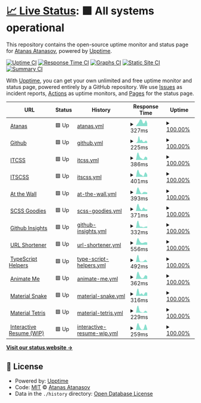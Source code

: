 # [📈 Live Status](https://scriptex.github.io/uptime): <!--live status--> **🟩 All systems operational**

This repository contains the open-source uptime monitor and status page for [Atanas Atanasov](https://atanas.info), powered by [Upptime](https://github.com/upptime/upptime).

[![Uptime CI](https://github.com/scriptex/uptime/workflows/Uptime%20CI/badge.svg)](https://github.com/scriptex/uptime/actions?query=workflow%3A%22Uptime+CI%22)
[![Response Time CI](https://github.com/scriptex/uptime/workflows/Response%20Time%20CI/badge.svg)](https://github.com/scriptex/uptime/actions?query=workflow%3A%22Response+Time+CI%22)
[![Graphs CI](https://github.com/scriptex/uptime/workflows/Graphs%20CI/badge.svg)](https://github.com/scriptex/uptime/actions?query=workflow%3A%22Graphs+CI%22)
[![Static Site CI](https://github.com/scriptex/uptime/workflows/Static%20Site%20CI/badge.svg)](https://github.com/scriptex/uptime/actions?query=workflow%3A%22Static+Site+CI%22)
[![Summary CI](https://github.com/scriptex/uptime/workflows/Summary%20CI/badge.svg)](https://github.com/scriptex/uptime/actions?query=workflow%3A%22Summary+CI%22)

With [Upptime](https://upptime.js.org), you can get your own unlimited and free uptime monitor and status page, powered entirely by a GitHub repository. We use [Issues](https://github.com/scriptex/uptime/issues) as incident reports, [Actions](https://github.com/scriptex/uptime/actions) as uptime monitors, and [Pages](https://scriptex.github.io/uptime) for the status page.

<!--start: status pages-->
<!-- This summary is generated by Upptime (https://github.com/upptime/upptime) -->
<!-- Do not edit this manually, your changes will be overwritten -->
<!-- prettier-ignore -->
| URL | Status | History | Response Time | Uptime |
| --- | ------ | ------- | ------------- | ------ |
| <img alt="" src="https://favicons.githubusercontent.com/atanas.info" height="13"> [Atanas](https://atanas.info) | 🟩 Up | [atanas.yml](https://github.com/scriptex/uptime/commits/master/history/atanas.yml) | <details><summary><img alt="Response time graph" src="./graphs/atanas/response-time-week.png" height="20"> 327ms</summary><br><a href="https://scriptex.github.io/uptime/history/atanas"><img alt="Response time 317" src="https://img.shields.io/endpoint?url=https%3A%2F%2Fraw.githubusercontent.com%2Fscriptex%2Fuptime%2Fmaster%2Fapi%2Fatanas%2Fresponse-time.json"></a><br><a href="https://scriptex.github.io/uptime/history/atanas"><img alt="24-hour response time 214" src="https://img.shields.io/endpoint?url=https%3A%2F%2Fraw.githubusercontent.com%2Fscriptex%2Fuptime%2Fmaster%2Fapi%2Fatanas%2Fresponse-time-day.json"></a><br><a href="https://scriptex.github.io/uptime/history/atanas"><img alt="7-day response time 327" src="https://img.shields.io/endpoint?url=https%3A%2F%2Fraw.githubusercontent.com%2Fscriptex%2Fuptime%2Fmaster%2Fapi%2Fatanas%2Fresponse-time-week.json"></a><br><a href="https://scriptex.github.io/uptime/history/atanas"><img alt="30-day response time 317" src="https://img.shields.io/endpoint?url=https%3A%2F%2Fraw.githubusercontent.com%2Fscriptex%2Fuptime%2Fmaster%2Fapi%2Fatanas%2Fresponse-time-month.json"></a><br><a href="https://scriptex.github.io/uptime/history/atanas"><img alt="1-year response time 317" src="https://img.shields.io/endpoint?url=https%3A%2F%2Fraw.githubusercontent.com%2Fscriptex%2Fuptime%2Fmaster%2Fapi%2Fatanas%2Fresponse-time-year.json"></a></details> | <details><summary><a href="https://scriptex.github.io/uptime/history/atanas">100.00%</a></summary><a href="https://scriptex.github.io/uptime/history/atanas"><img alt="All-time uptime 100.00%" src="https://img.shields.io/endpoint?url=https%3A%2F%2Fraw.githubusercontent.com%2Fscriptex%2Fuptime%2Fmaster%2Fapi%2Fatanas%2Fuptime.json"></a><br><a href="https://scriptex.github.io/uptime/history/atanas"><img alt="24-hour uptime 100.00%" src="https://img.shields.io/endpoint?url=https%3A%2F%2Fraw.githubusercontent.com%2Fscriptex%2Fuptime%2Fmaster%2Fapi%2Fatanas%2Fuptime-day.json"></a><br><a href="https://scriptex.github.io/uptime/history/atanas"><img alt="7-day uptime 100.00%" src="https://img.shields.io/endpoint?url=https%3A%2F%2Fraw.githubusercontent.com%2Fscriptex%2Fuptime%2Fmaster%2Fapi%2Fatanas%2Fuptime-week.json"></a><br><a href="https://scriptex.github.io/uptime/history/atanas"><img alt="30-day uptime 100.00%" src="https://img.shields.io/endpoint?url=https%3A%2F%2Fraw.githubusercontent.com%2Fscriptex%2Fuptime%2Fmaster%2Fapi%2Fatanas%2Fuptime-month.json"></a><br><a href="https://scriptex.github.io/uptime/history/atanas"><img alt="1-year uptime 100.00%" src="https://img.shields.io/endpoint?url=https%3A%2F%2Fraw.githubusercontent.com%2Fscriptex%2Fuptime%2Fmaster%2Fapi%2Fatanas%2Fuptime-year.json"></a></details>
| <img alt="" src="https://favicons.githubusercontent.com/github.com" height="13"> [Github](https://github.com) | 🟩 Up | [github.yml](https://github.com/scriptex/uptime/commits/master/history/github.yml) | <details><summary><img alt="Response time graph" src="./graphs/github/response-time-week.png" height="20"> 225ms</summary><br><a href="https://scriptex.github.io/uptime/history/github"><img alt="Response time 180" src="https://img.shields.io/endpoint?url=https%3A%2F%2Fraw.githubusercontent.com%2Fscriptex%2Fuptime%2Fmaster%2Fapi%2Fgithub%2Fresponse-time.json"></a><br><a href="https://scriptex.github.io/uptime/history/github"><img alt="24-hour response time 110" src="https://img.shields.io/endpoint?url=https%3A%2F%2Fraw.githubusercontent.com%2Fscriptex%2Fuptime%2Fmaster%2Fapi%2Fgithub%2Fresponse-time-day.json"></a><br><a href="https://scriptex.github.io/uptime/history/github"><img alt="7-day response time 225" src="https://img.shields.io/endpoint?url=https%3A%2F%2Fraw.githubusercontent.com%2Fscriptex%2Fuptime%2Fmaster%2Fapi%2Fgithub%2Fresponse-time-week.json"></a><br><a href="https://scriptex.github.io/uptime/history/github"><img alt="30-day response time 180" src="https://img.shields.io/endpoint?url=https%3A%2F%2Fraw.githubusercontent.com%2Fscriptex%2Fuptime%2Fmaster%2Fapi%2Fgithub%2Fresponse-time-month.json"></a><br><a href="https://scriptex.github.io/uptime/history/github"><img alt="1-year response time 180" src="https://img.shields.io/endpoint?url=https%3A%2F%2Fraw.githubusercontent.com%2Fscriptex%2Fuptime%2Fmaster%2Fapi%2Fgithub%2Fresponse-time-year.json"></a></details> | <details><summary><a href="https://scriptex.github.io/uptime/history/github">100.00%</a></summary><a href="https://scriptex.github.io/uptime/history/github"><img alt="All-time uptime 100.00%" src="https://img.shields.io/endpoint?url=https%3A%2F%2Fraw.githubusercontent.com%2Fscriptex%2Fuptime%2Fmaster%2Fapi%2Fgithub%2Fuptime.json"></a><br><a href="https://scriptex.github.io/uptime/history/github"><img alt="24-hour uptime 100.00%" src="https://img.shields.io/endpoint?url=https%3A%2F%2Fraw.githubusercontent.com%2Fscriptex%2Fuptime%2Fmaster%2Fapi%2Fgithub%2Fuptime-day.json"></a><br><a href="https://scriptex.github.io/uptime/history/github"><img alt="7-day uptime 100.00%" src="https://img.shields.io/endpoint?url=https%3A%2F%2Fraw.githubusercontent.com%2Fscriptex%2Fuptime%2Fmaster%2Fapi%2Fgithub%2Fuptime-week.json"></a><br><a href="https://scriptex.github.io/uptime/history/github"><img alt="30-day uptime 100.00%" src="https://img.shields.io/endpoint?url=https%3A%2F%2Fraw.githubusercontent.com%2Fscriptex%2Fuptime%2Fmaster%2Fapi%2Fgithub%2Fuptime-month.json"></a><br><a href="https://scriptex.github.io/uptime/history/github"><img alt="1-year uptime 100.00%" src="https://img.shields.io/endpoint?url=https%3A%2F%2Fraw.githubusercontent.com%2Fscriptex%2Fuptime%2Fmaster%2Fapi%2Fgithub%2Fuptime-year.json"></a></details>
| <img alt="" src="https://favicons.githubusercontent.com/itcss.atanas.info" height="13"> [ITCSS](https://itcss.atanas.info) | 🟩 Up | [itcss.yml](https://github.com/scriptex/uptime/commits/master/history/itcss.yml) | <details><summary><img alt="Response time graph" src="./graphs/itcss/response-time-week.png" height="20"> 386ms</summary><br><a href="https://scriptex.github.io/uptime/history/itcss"><img alt="Response time 386" src="https://img.shields.io/endpoint?url=https%3A%2F%2Fraw.githubusercontent.com%2Fscriptex%2Fuptime%2Fmaster%2Fapi%2Fitcss%2Fresponse-time.json"></a><br><a href="https://scriptex.github.io/uptime/history/itcss"><img alt="24-hour response time 275" src="https://img.shields.io/endpoint?url=https%3A%2F%2Fraw.githubusercontent.com%2Fscriptex%2Fuptime%2Fmaster%2Fapi%2Fitcss%2Fresponse-time-day.json"></a><br><a href="https://scriptex.github.io/uptime/history/itcss"><img alt="7-day response time 386" src="https://img.shields.io/endpoint?url=https%3A%2F%2Fraw.githubusercontent.com%2Fscriptex%2Fuptime%2Fmaster%2Fapi%2Fitcss%2Fresponse-time-week.json"></a><br><a href="https://scriptex.github.io/uptime/history/itcss"><img alt="30-day response time 386" src="https://img.shields.io/endpoint?url=https%3A%2F%2Fraw.githubusercontent.com%2Fscriptex%2Fuptime%2Fmaster%2Fapi%2Fitcss%2Fresponse-time-month.json"></a><br><a href="https://scriptex.github.io/uptime/history/itcss"><img alt="1-year response time 386" src="https://img.shields.io/endpoint?url=https%3A%2F%2Fraw.githubusercontent.com%2Fscriptex%2Fuptime%2Fmaster%2Fapi%2Fitcss%2Fresponse-time-year.json"></a></details> | <details><summary><a href="https://scriptex.github.io/uptime/history/itcss">100.00%</a></summary><a href="https://scriptex.github.io/uptime/history/itcss"><img alt="All-time uptime 100.00%" src="https://img.shields.io/endpoint?url=https%3A%2F%2Fraw.githubusercontent.com%2Fscriptex%2Fuptime%2Fmaster%2Fapi%2Fitcss%2Fuptime.json"></a><br><a href="https://scriptex.github.io/uptime/history/itcss"><img alt="24-hour uptime 100.00%" src="https://img.shields.io/endpoint?url=https%3A%2F%2Fraw.githubusercontent.com%2Fscriptex%2Fuptime%2Fmaster%2Fapi%2Fitcss%2Fuptime-day.json"></a><br><a href="https://scriptex.github.io/uptime/history/itcss"><img alt="7-day uptime 100.00%" src="https://img.shields.io/endpoint?url=https%3A%2F%2Fraw.githubusercontent.com%2Fscriptex%2Fuptime%2Fmaster%2Fapi%2Fitcss%2Fuptime-week.json"></a><br><a href="https://scriptex.github.io/uptime/history/itcss"><img alt="30-day uptime 100.00%" src="https://img.shields.io/endpoint?url=https%3A%2F%2Fraw.githubusercontent.com%2Fscriptex%2Fuptime%2Fmaster%2Fapi%2Fitcss%2Fuptime-month.json"></a><br><a href="https://scriptex.github.io/uptime/history/itcss"><img alt="1-year uptime 100.00%" src="https://img.shields.io/endpoint?url=https%3A%2F%2Fraw.githubusercontent.com%2Fscriptex%2Fuptime%2Fmaster%2Fapi%2Fitcss%2Fuptime-year.json"></a></details>
| <img alt="" src="https://favicons.githubusercontent.com/itscss.atanas.info" height="13"> [ITSCSS](https://itscss.atanas.info) | 🟩 Up | [itscss.yml](https://github.com/scriptex/uptime/commits/master/history/itscss.yml) | <details><summary><img alt="Response time graph" src="./graphs/itscss/response-time-week.png" height="20"> 401ms</summary><br><a href="https://scriptex.github.io/uptime/history/itscss"><img alt="Response time 401" src="https://img.shields.io/endpoint?url=https%3A%2F%2Fraw.githubusercontent.com%2Fscriptex%2Fuptime%2Fmaster%2Fapi%2Fitscss%2Fresponse-time.json"></a><br><a href="https://scriptex.github.io/uptime/history/itscss"><img alt="24-hour response time 257" src="https://img.shields.io/endpoint?url=https%3A%2F%2Fraw.githubusercontent.com%2Fscriptex%2Fuptime%2Fmaster%2Fapi%2Fitscss%2Fresponse-time-day.json"></a><br><a href="https://scriptex.github.io/uptime/history/itscss"><img alt="7-day response time 401" src="https://img.shields.io/endpoint?url=https%3A%2F%2Fraw.githubusercontent.com%2Fscriptex%2Fuptime%2Fmaster%2Fapi%2Fitscss%2Fresponse-time-week.json"></a><br><a href="https://scriptex.github.io/uptime/history/itscss"><img alt="30-day response time 401" src="https://img.shields.io/endpoint?url=https%3A%2F%2Fraw.githubusercontent.com%2Fscriptex%2Fuptime%2Fmaster%2Fapi%2Fitscss%2Fresponse-time-month.json"></a><br><a href="https://scriptex.github.io/uptime/history/itscss"><img alt="1-year response time 401" src="https://img.shields.io/endpoint?url=https%3A%2F%2Fraw.githubusercontent.com%2Fscriptex%2Fuptime%2Fmaster%2Fapi%2Fitscss%2Fresponse-time-year.json"></a></details> | <details><summary><a href="https://scriptex.github.io/uptime/history/itscss">100.00%</a></summary><a href="https://scriptex.github.io/uptime/history/itscss"><img alt="All-time uptime 100.00%" src="https://img.shields.io/endpoint?url=https%3A%2F%2Fraw.githubusercontent.com%2Fscriptex%2Fuptime%2Fmaster%2Fapi%2Fitscss%2Fuptime.json"></a><br><a href="https://scriptex.github.io/uptime/history/itscss"><img alt="24-hour uptime 100.00%" src="https://img.shields.io/endpoint?url=https%3A%2F%2Fraw.githubusercontent.com%2Fscriptex%2Fuptime%2Fmaster%2Fapi%2Fitscss%2Fuptime-day.json"></a><br><a href="https://scriptex.github.io/uptime/history/itscss"><img alt="7-day uptime 100.00%" src="https://img.shields.io/endpoint?url=https%3A%2F%2Fraw.githubusercontent.com%2Fscriptex%2Fuptime%2Fmaster%2Fapi%2Fitscss%2Fuptime-week.json"></a><br><a href="https://scriptex.github.io/uptime/history/itscss"><img alt="30-day uptime 100.00%" src="https://img.shields.io/endpoint?url=https%3A%2F%2Fraw.githubusercontent.com%2Fscriptex%2Fuptime%2Fmaster%2Fapi%2Fitscss%2Fuptime-month.json"></a><br><a href="https://scriptex.github.io/uptime/history/itscss"><img alt="1-year uptime 100.00%" src="https://img.shields.io/endpoint?url=https%3A%2F%2Fraw.githubusercontent.com%2Fscriptex%2Fuptime%2Fmaster%2Fapi%2Fitscss%2Fuptime-year.json"></a></details>
| <img alt="" src="https://favicons.githubusercontent.com/at-the-wall.atanas.info" height="13"> [At the Wall](https://at-the-wall.atanas.info) | 🟩 Up | [at-the-wall.yml](https://github.com/scriptex/uptime/commits/master/history/at-the-wall.yml) | <details><summary><img alt="Response time graph" src="./graphs/at-the-wall/response-time-week.png" height="20"> 393ms</summary><br><a href="https://scriptex.github.io/uptime/history/at-the-wall"><img alt="Response time 393" src="https://img.shields.io/endpoint?url=https%3A%2F%2Fraw.githubusercontent.com%2Fscriptex%2Fuptime%2Fmaster%2Fapi%2Fat-the-wall%2Fresponse-time.json"></a><br><a href="https://scriptex.github.io/uptime/history/at-the-wall"><img alt="24-hour response time 227" src="https://img.shields.io/endpoint?url=https%3A%2F%2Fraw.githubusercontent.com%2Fscriptex%2Fuptime%2Fmaster%2Fapi%2Fat-the-wall%2Fresponse-time-day.json"></a><br><a href="https://scriptex.github.io/uptime/history/at-the-wall"><img alt="7-day response time 393" src="https://img.shields.io/endpoint?url=https%3A%2F%2Fraw.githubusercontent.com%2Fscriptex%2Fuptime%2Fmaster%2Fapi%2Fat-the-wall%2Fresponse-time-week.json"></a><br><a href="https://scriptex.github.io/uptime/history/at-the-wall"><img alt="30-day response time 393" src="https://img.shields.io/endpoint?url=https%3A%2F%2Fraw.githubusercontent.com%2Fscriptex%2Fuptime%2Fmaster%2Fapi%2Fat-the-wall%2Fresponse-time-month.json"></a><br><a href="https://scriptex.github.io/uptime/history/at-the-wall"><img alt="1-year response time 393" src="https://img.shields.io/endpoint?url=https%3A%2F%2Fraw.githubusercontent.com%2Fscriptex%2Fuptime%2Fmaster%2Fapi%2Fat-the-wall%2Fresponse-time-year.json"></a></details> | <details><summary><a href="https://scriptex.github.io/uptime/history/at-the-wall">100.00%</a></summary><a href="https://scriptex.github.io/uptime/history/at-the-wall"><img alt="All-time uptime 100.00%" src="https://img.shields.io/endpoint?url=https%3A%2F%2Fraw.githubusercontent.com%2Fscriptex%2Fuptime%2Fmaster%2Fapi%2Fat-the-wall%2Fuptime.json"></a><br><a href="https://scriptex.github.io/uptime/history/at-the-wall"><img alt="24-hour uptime 100.00%" src="https://img.shields.io/endpoint?url=https%3A%2F%2Fraw.githubusercontent.com%2Fscriptex%2Fuptime%2Fmaster%2Fapi%2Fat-the-wall%2Fuptime-day.json"></a><br><a href="https://scriptex.github.io/uptime/history/at-the-wall"><img alt="7-day uptime 100.00%" src="https://img.shields.io/endpoint?url=https%3A%2F%2Fraw.githubusercontent.com%2Fscriptex%2Fuptime%2Fmaster%2Fapi%2Fat-the-wall%2Fuptime-week.json"></a><br><a href="https://scriptex.github.io/uptime/history/at-the-wall"><img alt="30-day uptime 100.00%" src="https://img.shields.io/endpoint?url=https%3A%2F%2Fraw.githubusercontent.com%2Fscriptex%2Fuptime%2Fmaster%2Fapi%2Fat-the-wall%2Fuptime-month.json"></a><br><a href="https://scriptex.github.io/uptime/history/at-the-wall"><img alt="1-year uptime 100.00%" src="https://img.shields.io/endpoint?url=https%3A%2F%2Fraw.githubusercontent.com%2Fscriptex%2Fuptime%2Fmaster%2Fapi%2Fat-the-wall%2Fuptime-year.json"></a></details>
| <img alt="" src="https://favicons.githubusercontent.com/scss-goodies.atanas.info" height="13"> [SCSS Goodies](https://scss-goodies.atanas.info) | 🟩 Up | [scss-goodies.yml](https://github.com/scriptex/uptime/commits/master/history/scss-goodies.yml) | <details><summary><img alt="Response time graph" src="./graphs/scss-goodies/response-time-week.png" height="20"> 371ms</summary><br><a href="https://scriptex.github.io/uptime/history/scss-goodies"><img alt="Response time 371" src="https://img.shields.io/endpoint?url=https%3A%2F%2Fraw.githubusercontent.com%2Fscriptex%2Fuptime%2Fmaster%2Fapi%2Fscss-goodies%2Fresponse-time.json"></a><br><a href="https://scriptex.github.io/uptime/history/scss-goodies"><img alt="24-hour response time 213" src="https://img.shields.io/endpoint?url=https%3A%2F%2Fraw.githubusercontent.com%2Fscriptex%2Fuptime%2Fmaster%2Fapi%2Fscss-goodies%2Fresponse-time-day.json"></a><br><a href="https://scriptex.github.io/uptime/history/scss-goodies"><img alt="7-day response time 371" src="https://img.shields.io/endpoint?url=https%3A%2F%2Fraw.githubusercontent.com%2Fscriptex%2Fuptime%2Fmaster%2Fapi%2Fscss-goodies%2Fresponse-time-week.json"></a><br><a href="https://scriptex.github.io/uptime/history/scss-goodies"><img alt="30-day response time 371" src="https://img.shields.io/endpoint?url=https%3A%2F%2Fraw.githubusercontent.com%2Fscriptex%2Fuptime%2Fmaster%2Fapi%2Fscss-goodies%2Fresponse-time-month.json"></a><br><a href="https://scriptex.github.io/uptime/history/scss-goodies"><img alt="1-year response time 371" src="https://img.shields.io/endpoint?url=https%3A%2F%2Fraw.githubusercontent.com%2Fscriptex%2Fuptime%2Fmaster%2Fapi%2Fscss-goodies%2Fresponse-time-year.json"></a></details> | <details><summary><a href="https://scriptex.github.io/uptime/history/scss-goodies">100.00%</a></summary><a href="https://scriptex.github.io/uptime/history/scss-goodies"><img alt="All-time uptime 100.00%" src="https://img.shields.io/endpoint?url=https%3A%2F%2Fraw.githubusercontent.com%2Fscriptex%2Fuptime%2Fmaster%2Fapi%2Fscss-goodies%2Fuptime.json"></a><br><a href="https://scriptex.github.io/uptime/history/scss-goodies"><img alt="24-hour uptime 100.00%" src="https://img.shields.io/endpoint?url=https%3A%2F%2Fraw.githubusercontent.com%2Fscriptex%2Fuptime%2Fmaster%2Fapi%2Fscss-goodies%2Fuptime-day.json"></a><br><a href="https://scriptex.github.io/uptime/history/scss-goodies"><img alt="7-day uptime 100.00%" src="https://img.shields.io/endpoint?url=https%3A%2F%2Fraw.githubusercontent.com%2Fscriptex%2Fuptime%2Fmaster%2Fapi%2Fscss-goodies%2Fuptime-week.json"></a><br><a href="https://scriptex.github.io/uptime/history/scss-goodies"><img alt="30-day uptime 100.00%" src="https://img.shields.io/endpoint?url=https%3A%2F%2Fraw.githubusercontent.com%2Fscriptex%2Fuptime%2Fmaster%2Fapi%2Fscss-goodies%2Fuptime-month.json"></a><br><a href="https://scriptex.github.io/uptime/history/scss-goodies"><img alt="1-year uptime 100.00%" src="https://img.shields.io/endpoint?url=https%3A%2F%2Fraw.githubusercontent.com%2Fscriptex%2Fuptime%2Fmaster%2Fapi%2Fscss-goodies%2Fuptime-year.json"></a></details>
| <img alt="" src="https://favicons.githubusercontent.com/github-insights.atanas.info" height="13"> [Github Insights](https://github-insights.atanas.info) | 🟩 Up | [github-insights.yml](https://github.com/scriptex/uptime/commits/master/history/github-insights.yml) | <details><summary><img alt="Response time graph" src="./graphs/github-insights/response-time-week.png" height="20"> 332ms</summary><br><a href="https://scriptex.github.io/uptime/history/github-insights"><img alt="Response time 332" src="https://img.shields.io/endpoint?url=https%3A%2F%2Fraw.githubusercontent.com%2Fscriptex%2Fuptime%2Fmaster%2Fapi%2Fgithub-insights%2Fresponse-time.json"></a><br><a href="https://scriptex.github.io/uptime/history/github-insights"><img alt="24-hour response time 213" src="https://img.shields.io/endpoint?url=https%3A%2F%2Fraw.githubusercontent.com%2Fscriptex%2Fuptime%2Fmaster%2Fapi%2Fgithub-insights%2Fresponse-time-day.json"></a><br><a href="https://scriptex.github.io/uptime/history/github-insights"><img alt="7-day response time 332" src="https://img.shields.io/endpoint?url=https%3A%2F%2Fraw.githubusercontent.com%2Fscriptex%2Fuptime%2Fmaster%2Fapi%2Fgithub-insights%2Fresponse-time-week.json"></a><br><a href="https://scriptex.github.io/uptime/history/github-insights"><img alt="30-day response time 332" src="https://img.shields.io/endpoint?url=https%3A%2F%2Fraw.githubusercontent.com%2Fscriptex%2Fuptime%2Fmaster%2Fapi%2Fgithub-insights%2Fresponse-time-month.json"></a><br><a href="https://scriptex.github.io/uptime/history/github-insights"><img alt="1-year response time 332" src="https://img.shields.io/endpoint?url=https%3A%2F%2Fraw.githubusercontent.com%2Fscriptex%2Fuptime%2Fmaster%2Fapi%2Fgithub-insights%2Fresponse-time-year.json"></a></details> | <details><summary><a href="https://scriptex.github.io/uptime/history/github-insights">100.00%</a></summary><a href="https://scriptex.github.io/uptime/history/github-insights"><img alt="All-time uptime 100.00%" src="https://img.shields.io/endpoint?url=https%3A%2F%2Fraw.githubusercontent.com%2Fscriptex%2Fuptime%2Fmaster%2Fapi%2Fgithub-insights%2Fuptime.json"></a><br><a href="https://scriptex.github.io/uptime/history/github-insights"><img alt="24-hour uptime 100.00%" src="https://img.shields.io/endpoint?url=https%3A%2F%2Fraw.githubusercontent.com%2Fscriptex%2Fuptime%2Fmaster%2Fapi%2Fgithub-insights%2Fuptime-day.json"></a><br><a href="https://scriptex.github.io/uptime/history/github-insights"><img alt="7-day uptime 100.00%" src="https://img.shields.io/endpoint?url=https%3A%2F%2Fraw.githubusercontent.com%2Fscriptex%2Fuptime%2Fmaster%2Fapi%2Fgithub-insights%2Fuptime-week.json"></a><br><a href="https://scriptex.github.io/uptime/history/github-insights"><img alt="30-day uptime 100.00%" src="https://img.shields.io/endpoint?url=https%3A%2F%2Fraw.githubusercontent.com%2Fscriptex%2Fuptime%2Fmaster%2Fapi%2Fgithub-insights%2Fuptime-month.json"></a><br><a href="https://scriptex.github.io/uptime/history/github-insights"><img alt="1-year uptime 100.00%" src="https://img.shields.io/endpoint?url=https%3A%2F%2Fraw.githubusercontent.com%2Fscriptex%2Fuptime%2Fmaster%2Fapi%2Fgithub-insights%2Fuptime-year.json"></a></details>
| <img alt="" src="https://favicons.githubusercontent.com/atanas.ml" height="13"> [URL Shortener](https://atanas.ml) | 🟩 Up | [url-shortener.yml](https://github.com/scriptex/uptime/commits/master/history/url-shortener.yml) | <details><summary><img alt="Response time graph" src="./graphs/url-shortener/response-time-week.png" height="20"> 556ms</summary><br><a href="https://scriptex.github.io/uptime/history/url-shortener"><img alt="Response time 556" src="https://img.shields.io/endpoint?url=https%3A%2F%2Fraw.githubusercontent.com%2Fscriptex%2Fuptime%2Fmaster%2Fapi%2Furl-shortener%2Fresponse-time.json"></a><br><a href="https://scriptex.github.io/uptime/history/url-shortener"><img alt="24-hour response time 389" src="https://img.shields.io/endpoint?url=https%3A%2F%2Fraw.githubusercontent.com%2Fscriptex%2Fuptime%2Fmaster%2Fapi%2Furl-shortener%2Fresponse-time-day.json"></a><br><a href="https://scriptex.github.io/uptime/history/url-shortener"><img alt="7-day response time 556" src="https://img.shields.io/endpoint?url=https%3A%2F%2Fraw.githubusercontent.com%2Fscriptex%2Fuptime%2Fmaster%2Fapi%2Furl-shortener%2Fresponse-time-week.json"></a><br><a href="https://scriptex.github.io/uptime/history/url-shortener"><img alt="30-day response time 556" src="https://img.shields.io/endpoint?url=https%3A%2F%2Fraw.githubusercontent.com%2Fscriptex%2Fuptime%2Fmaster%2Fapi%2Furl-shortener%2Fresponse-time-month.json"></a><br><a href="https://scriptex.github.io/uptime/history/url-shortener"><img alt="1-year response time 556" src="https://img.shields.io/endpoint?url=https%3A%2F%2Fraw.githubusercontent.com%2Fscriptex%2Fuptime%2Fmaster%2Fapi%2Furl-shortener%2Fresponse-time-year.json"></a></details> | <details><summary><a href="https://scriptex.github.io/uptime/history/url-shortener">100.00%</a></summary><a href="https://scriptex.github.io/uptime/history/url-shortener"><img alt="All-time uptime 100.00%" src="https://img.shields.io/endpoint?url=https%3A%2F%2Fraw.githubusercontent.com%2Fscriptex%2Fuptime%2Fmaster%2Fapi%2Furl-shortener%2Fuptime.json"></a><br><a href="https://scriptex.github.io/uptime/history/url-shortener"><img alt="24-hour uptime 100.00%" src="https://img.shields.io/endpoint?url=https%3A%2F%2Fraw.githubusercontent.com%2Fscriptex%2Fuptime%2Fmaster%2Fapi%2Furl-shortener%2Fuptime-day.json"></a><br><a href="https://scriptex.github.io/uptime/history/url-shortener"><img alt="7-day uptime 100.00%" src="https://img.shields.io/endpoint?url=https%3A%2F%2Fraw.githubusercontent.com%2Fscriptex%2Fuptime%2Fmaster%2Fapi%2Furl-shortener%2Fuptime-week.json"></a><br><a href="https://scriptex.github.io/uptime/history/url-shortener"><img alt="30-day uptime 100.00%" src="https://img.shields.io/endpoint?url=https%3A%2F%2Fraw.githubusercontent.com%2Fscriptex%2Fuptime%2Fmaster%2Fapi%2Furl-shortener%2Fuptime-month.json"></a><br><a href="https://scriptex.github.io/uptime/history/url-shortener"><img alt="1-year uptime 100.00%" src="https://img.shields.io/endpoint?url=https%3A%2F%2Fraw.githubusercontent.com%2Fscriptex%2Fuptime%2Fmaster%2Fapi%2Furl-shortener%2Fuptime-year.json"></a></details>
| <img alt="" src="https://favicons.githubusercontent.com/ts-helpers.atanas.info" height="13"> [TypeScript Helpers](https://ts-helpers.atanas.info) | 🟩 Up | [type-script-helpers.yml](https://github.com/scriptex/uptime/commits/master/history/type-script-helpers.yml) | <details><summary><img alt="Response time graph" src="./graphs/type-script-helpers/response-time-week.png" height="20"> 492ms</summary><br><a href="https://scriptex.github.io/uptime/history/type-script-helpers"><img alt="Response time 492" src="https://img.shields.io/endpoint?url=https%3A%2F%2Fraw.githubusercontent.com%2Fscriptex%2Fuptime%2Fmaster%2Fapi%2Ftype-script-helpers%2Fresponse-time.json"></a><br><a href="https://scriptex.github.io/uptime/history/type-script-helpers"><img alt="24-hour response time 79" src="https://img.shields.io/endpoint?url=https%3A%2F%2Fraw.githubusercontent.com%2Fscriptex%2Fuptime%2Fmaster%2Fapi%2Ftype-script-helpers%2Fresponse-time-day.json"></a><br><a href="https://scriptex.github.io/uptime/history/type-script-helpers"><img alt="7-day response time 492" src="https://img.shields.io/endpoint?url=https%3A%2F%2Fraw.githubusercontent.com%2Fscriptex%2Fuptime%2Fmaster%2Fapi%2Ftype-script-helpers%2Fresponse-time-week.json"></a><br><a href="https://scriptex.github.io/uptime/history/type-script-helpers"><img alt="30-day response time 492" src="https://img.shields.io/endpoint?url=https%3A%2F%2Fraw.githubusercontent.com%2Fscriptex%2Fuptime%2Fmaster%2Fapi%2Ftype-script-helpers%2Fresponse-time-month.json"></a><br><a href="https://scriptex.github.io/uptime/history/type-script-helpers"><img alt="1-year response time 492" src="https://img.shields.io/endpoint?url=https%3A%2F%2Fraw.githubusercontent.com%2Fscriptex%2Fuptime%2Fmaster%2Fapi%2Ftype-script-helpers%2Fresponse-time-year.json"></a></details> | <details><summary><a href="https://scriptex.github.io/uptime/history/type-script-helpers">100.00%</a></summary><a href="https://scriptex.github.io/uptime/history/type-script-helpers"><img alt="All-time uptime 100.00%" src="https://img.shields.io/endpoint?url=https%3A%2F%2Fraw.githubusercontent.com%2Fscriptex%2Fuptime%2Fmaster%2Fapi%2Ftype-script-helpers%2Fuptime.json"></a><br><a href="https://scriptex.github.io/uptime/history/type-script-helpers"><img alt="24-hour uptime 100.00%" src="https://img.shields.io/endpoint?url=https%3A%2F%2Fraw.githubusercontent.com%2Fscriptex%2Fuptime%2Fmaster%2Fapi%2Ftype-script-helpers%2Fuptime-day.json"></a><br><a href="https://scriptex.github.io/uptime/history/type-script-helpers"><img alt="7-day uptime 100.00%" src="https://img.shields.io/endpoint?url=https%3A%2F%2Fraw.githubusercontent.com%2Fscriptex%2Fuptime%2Fmaster%2Fapi%2Ftype-script-helpers%2Fuptime-week.json"></a><br><a href="https://scriptex.github.io/uptime/history/type-script-helpers"><img alt="30-day uptime 100.00%" src="https://img.shields.io/endpoint?url=https%3A%2F%2Fraw.githubusercontent.com%2Fscriptex%2Fuptime%2Fmaster%2Fapi%2Ftype-script-helpers%2Fuptime-month.json"></a><br><a href="https://scriptex.github.io/uptime/history/type-script-helpers"><img alt="1-year uptime 100.00%" src="https://img.shields.io/endpoint?url=https%3A%2F%2Fraw.githubusercontent.com%2Fscriptex%2Fuptime%2Fmaster%2Fapi%2Ftype-script-helpers%2Fuptime-year.json"></a></details>
| <img alt="" src="https://favicons.githubusercontent.com/animate-me.atanas.info" height="13"> [Animate Me](https://animate-me.atanas.info) | 🟩 Up | [animate-me.yml](https://github.com/scriptex/uptime/commits/master/history/animate-me.yml) | <details><summary><img alt="Response time graph" src="./graphs/animate-me/response-time-week.png" height="20"> 362ms</summary><br><a href="https://scriptex.github.io/uptime/history/animate-me"><img alt="Response time 362" src="https://img.shields.io/endpoint?url=https%3A%2F%2Fraw.githubusercontent.com%2Fscriptex%2Fuptime%2Fmaster%2Fapi%2Fanimate-me%2Fresponse-time.json"></a><br><a href="https://scriptex.github.io/uptime/history/animate-me"><img alt="24-hour response time 322" src="https://img.shields.io/endpoint?url=https%3A%2F%2Fraw.githubusercontent.com%2Fscriptex%2Fuptime%2Fmaster%2Fapi%2Fanimate-me%2Fresponse-time-day.json"></a><br><a href="https://scriptex.github.io/uptime/history/animate-me"><img alt="7-day response time 362" src="https://img.shields.io/endpoint?url=https%3A%2F%2Fraw.githubusercontent.com%2Fscriptex%2Fuptime%2Fmaster%2Fapi%2Fanimate-me%2Fresponse-time-week.json"></a><br><a href="https://scriptex.github.io/uptime/history/animate-me"><img alt="30-day response time 362" src="https://img.shields.io/endpoint?url=https%3A%2F%2Fraw.githubusercontent.com%2Fscriptex%2Fuptime%2Fmaster%2Fapi%2Fanimate-me%2Fresponse-time-month.json"></a><br><a href="https://scriptex.github.io/uptime/history/animate-me"><img alt="1-year response time 362" src="https://img.shields.io/endpoint?url=https%3A%2F%2Fraw.githubusercontent.com%2Fscriptex%2Fuptime%2Fmaster%2Fapi%2Fanimate-me%2Fresponse-time-year.json"></a></details> | <details><summary><a href="https://scriptex.github.io/uptime/history/animate-me">100.00%</a></summary><a href="https://scriptex.github.io/uptime/history/animate-me"><img alt="All-time uptime 100.00%" src="https://img.shields.io/endpoint?url=https%3A%2F%2Fraw.githubusercontent.com%2Fscriptex%2Fuptime%2Fmaster%2Fapi%2Fanimate-me%2Fuptime.json"></a><br><a href="https://scriptex.github.io/uptime/history/animate-me"><img alt="24-hour uptime 100.00%" src="https://img.shields.io/endpoint?url=https%3A%2F%2Fraw.githubusercontent.com%2Fscriptex%2Fuptime%2Fmaster%2Fapi%2Fanimate-me%2Fuptime-day.json"></a><br><a href="https://scriptex.github.io/uptime/history/animate-me"><img alt="7-day uptime 100.00%" src="https://img.shields.io/endpoint?url=https%3A%2F%2Fraw.githubusercontent.com%2Fscriptex%2Fuptime%2Fmaster%2Fapi%2Fanimate-me%2Fuptime-week.json"></a><br><a href="https://scriptex.github.io/uptime/history/animate-me"><img alt="30-day uptime 100.00%" src="https://img.shields.io/endpoint?url=https%3A%2F%2Fraw.githubusercontent.com%2Fscriptex%2Fuptime%2Fmaster%2Fapi%2Fanimate-me%2Fuptime-month.json"></a><br><a href="https://scriptex.github.io/uptime/history/animate-me"><img alt="1-year uptime 100.00%" src="https://img.shields.io/endpoint?url=https%3A%2F%2Fraw.githubusercontent.com%2Fscriptex%2Fuptime%2Fmaster%2Fapi%2Fanimate-me%2Fuptime-year.json"></a></details>
| <img alt="" src="https://favicons.githubusercontent.com/snake.atanas.info" height="13"> [Material Snake](https://snake.atanas.info) | 🟩 Up | [material-snake.yml](https://github.com/scriptex/uptime/commits/master/history/material-snake.yml) | <details><summary><img alt="Response time graph" src="./graphs/material-snake/response-time-week.png" height="20"> 316ms</summary><br><a href="https://scriptex.github.io/uptime/history/material-snake"><img alt="Response time 316" src="https://img.shields.io/endpoint?url=https%3A%2F%2Fraw.githubusercontent.com%2Fscriptex%2Fuptime%2Fmaster%2Fapi%2Fmaterial-snake%2Fresponse-time.json"></a><br><a href="https://scriptex.github.io/uptime/history/material-snake"><img alt="24-hour response time 323" src="https://img.shields.io/endpoint?url=https%3A%2F%2Fraw.githubusercontent.com%2Fscriptex%2Fuptime%2Fmaster%2Fapi%2Fmaterial-snake%2Fresponse-time-day.json"></a><br><a href="https://scriptex.github.io/uptime/history/material-snake"><img alt="7-day response time 316" src="https://img.shields.io/endpoint?url=https%3A%2F%2Fraw.githubusercontent.com%2Fscriptex%2Fuptime%2Fmaster%2Fapi%2Fmaterial-snake%2Fresponse-time-week.json"></a><br><a href="https://scriptex.github.io/uptime/history/material-snake"><img alt="30-day response time 316" src="https://img.shields.io/endpoint?url=https%3A%2F%2Fraw.githubusercontent.com%2Fscriptex%2Fuptime%2Fmaster%2Fapi%2Fmaterial-snake%2Fresponse-time-month.json"></a><br><a href="https://scriptex.github.io/uptime/history/material-snake"><img alt="1-year response time 316" src="https://img.shields.io/endpoint?url=https%3A%2F%2Fraw.githubusercontent.com%2Fscriptex%2Fuptime%2Fmaster%2Fapi%2Fmaterial-snake%2Fresponse-time-year.json"></a></details> | <details><summary><a href="https://scriptex.github.io/uptime/history/material-snake">100.00%</a></summary><a href="https://scriptex.github.io/uptime/history/material-snake"><img alt="All-time uptime 100.00%" src="https://img.shields.io/endpoint?url=https%3A%2F%2Fraw.githubusercontent.com%2Fscriptex%2Fuptime%2Fmaster%2Fapi%2Fmaterial-snake%2Fuptime.json"></a><br><a href="https://scriptex.github.io/uptime/history/material-snake"><img alt="24-hour uptime 100.00%" src="https://img.shields.io/endpoint?url=https%3A%2F%2Fraw.githubusercontent.com%2Fscriptex%2Fuptime%2Fmaster%2Fapi%2Fmaterial-snake%2Fuptime-day.json"></a><br><a href="https://scriptex.github.io/uptime/history/material-snake"><img alt="7-day uptime 100.00%" src="https://img.shields.io/endpoint?url=https%3A%2F%2Fraw.githubusercontent.com%2Fscriptex%2Fuptime%2Fmaster%2Fapi%2Fmaterial-snake%2Fuptime-week.json"></a><br><a href="https://scriptex.github.io/uptime/history/material-snake"><img alt="30-day uptime 100.00%" src="https://img.shields.io/endpoint?url=https%3A%2F%2Fraw.githubusercontent.com%2Fscriptex%2Fuptime%2Fmaster%2Fapi%2Fmaterial-snake%2Fuptime-month.json"></a><br><a href="https://scriptex.github.io/uptime/history/material-snake"><img alt="1-year uptime 100.00%" src="https://img.shields.io/endpoint?url=https%3A%2F%2Fraw.githubusercontent.com%2Fscriptex%2Fuptime%2Fmaster%2Fapi%2Fmaterial-snake%2Fuptime-year.json"></a></details>
| <img alt="" src="https://favicons.githubusercontent.com/tetris.atanas.info" height="13"> [Material Tetris](https://tetris.atanas.info) | 🟩 Up | [material-tetris.yml](https://github.com/scriptex/uptime/commits/master/history/material-tetris.yml) | <details><summary><img alt="Response time graph" src="./graphs/material-tetris/response-time-week.png" height="20"> 229ms</summary><br><a href="https://scriptex.github.io/uptime/history/material-tetris"><img alt="Response time 229" src="https://img.shields.io/endpoint?url=https%3A%2F%2Fraw.githubusercontent.com%2Fscriptex%2Fuptime%2Fmaster%2Fapi%2Fmaterial-tetris%2Fresponse-time.json"></a><br><a href="https://scriptex.github.io/uptime/history/material-tetris"><img alt="24-hour response time 72" src="https://img.shields.io/endpoint?url=https%3A%2F%2Fraw.githubusercontent.com%2Fscriptex%2Fuptime%2Fmaster%2Fapi%2Fmaterial-tetris%2Fresponse-time-day.json"></a><br><a href="https://scriptex.github.io/uptime/history/material-tetris"><img alt="7-day response time 229" src="https://img.shields.io/endpoint?url=https%3A%2F%2Fraw.githubusercontent.com%2Fscriptex%2Fuptime%2Fmaster%2Fapi%2Fmaterial-tetris%2Fresponse-time-week.json"></a><br><a href="https://scriptex.github.io/uptime/history/material-tetris"><img alt="30-day response time 229" src="https://img.shields.io/endpoint?url=https%3A%2F%2Fraw.githubusercontent.com%2Fscriptex%2Fuptime%2Fmaster%2Fapi%2Fmaterial-tetris%2Fresponse-time-month.json"></a><br><a href="https://scriptex.github.io/uptime/history/material-tetris"><img alt="1-year response time 229" src="https://img.shields.io/endpoint?url=https%3A%2F%2Fraw.githubusercontent.com%2Fscriptex%2Fuptime%2Fmaster%2Fapi%2Fmaterial-tetris%2Fresponse-time-year.json"></a></details> | <details><summary><a href="https://scriptex.github.io/uptime/history/material-tetris">100.00%</a></summary><a href="https://scriptex.github.io/uptime/history/material-tetris"><img alt="All-time uptime 100.00%" src="https://img.shields.io/endpoint?url=https%3A%2F%2Fraw.githubusercontent.com%2Fscriptex%2Fuptime%2Fmaster%2Fapi%2Fmaterial-tetris%2Fuptime.json"></a><br><a href="https://scriptex.github.io/uptime/history/material-tetris"><img alt="24-hour uptime 100.00%" src="https://img.shields.io/endpoint?url=https%3A%2F%2Fraw.githubusercontent.com%2Fscriptex%2Fuptime%2Fmaster%2Fapi%2Fmaterial-tetris%2Fuptime-day.json"></a><br><a href="https://scriptex.github.io/uptime/history/material-tetris"><img alt="7-day uptime 100.00%" src="https://img.shields.io/endpoint?url=https%3A%2F%2Fraw.githubusercontent.com%2Fscriptex%2Fuptime%2Fmaster%2Fapi%2Fmaterial-tetris%2Fuptime-week.json"></a><br><a href="https://scriptex.github.io/uptime/history/material-tetris"><img alt="30-day uptime 100.00%" src="https://img.shields.io/endpoint?url=https%3A%2F%2Fraw.githubusercontent.com%2Fscriptex%2Fuptime%2Fmaster%2Fapi%2Fmaterial-tetris%2Fuptime-month.json"></a><br><a href="https://scriptex.github.io/uptime/history/material-tetris"><img alt="1-year uptime 100.00%" src="https://img.shields.io/endpoint?url=https%3A%2F%2Fraw.githubusercontent.com%2Fscriptex%2Fuptime%2Fmaster%2Fapi%2Fmaterial-tetris%2Fuptime-year.json"></a></details>
| <img alt="" src="https://favicons.githubusercontent.com/interactive-resume.atanas.info" height="13"> [Interactive Resume (WIP)](https://interactive-resume.atanas.info) | 🟩 Up | [interactive-resume-wip.yml](https://github.com/scriptex/uptime/commits/master/history/interactive-resume-wip.yml) | <details><summary><img alt="Response time graph" src="./graphs/interactive-resume-wip/response-time-week.png" height="20"> 259ms</summary><br><a href="https://scriptex.github.io/uptime/history/interactive-resume-wip"><img alt="Response time 259" src="https://img.shields.io/endpoint?url=https%3A%2F%2Fraw.githubusercontent.com%2Fscriptex%2Fuptime%2Fmaster%2Fapi%2Finteractive-resume-wip%2Fresponse-time.json"></a><br><a href="https://scriptex.github.io/uptime/history/interactive-resume-wip"><img alt="24-hour response time 80" src="https://img.shields.io/endpoint?url=https%3A%2F%2Fraw.githubusercontent.com%2Fscriptex%2Fuptime%2Fmaster%2Fapi%2Finteractive-resume-wip%2Fresponse-time-day.json"></a><br><a href="https://scriptex.github.io/uptime/history/interactive-resume-wip"><img alt="7-day response time 259" src="https://img.shields.io/endpoint?url=https%3A%2F%2Fraw.githubusercontent.com%2Fscriptex%2Fuptime%2Fmaster%2Fapi%2Finteractive-resume-wip%2Fresponse-time-week.json"></a><br><a href="https://scriptex.github.io/uptime/history/interactive-resume-wip"><img alt="30-day response time 259" src="https://img.shields.io/endpoint?url=https%3A%2F%2Fraw.githubusercontent.com%2Fscriptex%2Fuptime%2Fmaster%2Fapi%2Finteractive-resume-wip%2Fresponse-time-month.json"></a><br><a href="https://scriptex.github.io/uptime/history/interactive-resume-wip"><img alt="1-year response time 259" src="https://img.shields.io/endpoint?url=https%3A%2F%2Fraw.githubusercontent.com%2Fscriptex%2Fuptime%2Fmaster%2Fapi%2Finteractive-resume-wip%2Fresponse-time-year.json"></a></details> | <details><summary><a href="https://scriptex.github.io/uptime/history/interactive-resume-wip">100.00%</a></summary><a href="https://scriptex.github.io/uptime/history/interactive-resume-wip"><img alt="All-time uptime 100.00%" src="https://img.shields.io/endpoint?url=https%3A%2F%2Fraw.githubusercontent.com%2Fscriptex%2Fuptime%2Fmaster%2Fapi%2Finteractive-resume-wip%2Fuptime.json"></a><br><a href="https://scriptex.github.io/uptime/history/interactive-resume-wip"><img alt="24-hour uptime 100.00%" src="https://img.shields.io/endpoint?url=https%3A%2F%2Fraw.githubusercontent.com%2Fscriptex%2Fuptime%2Fmaster%2Fapi%2Finteractive-resume-wip%2Fuptime-day.json"></a><br><a href="https://scriptex.github.io/uptime/history/interactive-resume-wip"><img alt="7-day uptime 100.00%" src="https://img.shields.io/endpoint?url=https%3A%2F%2Fraw.githubusercontent.com%2Fscriptex%2Fuptime%2Fmaster%2Fapi%2Finteractive-resume-wip%2Fuptime-week.json"></a><br><a href="https://scriptex.github.io/uptime/history/interactive-resume-wip"><img alt="30-day uptime 100.00%" src="https://img.shields.io/endpoint?url=https%3A%2F%2Fraw.githubusercontent.com%2Fscriptex%2Fuptime%2Fmaster%2Fapi%2Finteractive-resume-wip%2Fuptime-month.json"></a><br><a href="https://scriptex.github.io/uptime/history/interactive-resume-wip"><img alt="1-year uptime 100.00%" src="https://img.shields.io/endpoint?url=https%3A%2F%2Fraw.githubusercontent.com%2Fscriptex%2Fuptime%2Fmaster%2Fapi%2Finteractive-resume-wip%2Fuptime-year.json"></a></details>

<!--end: status pages-->

[**Visit our status website →**](https://scriptex.github.io/uptime)

## 📄 License

- Powered by: [Upptime](https://github.com/upptime/upptime)
- Code: [MIT](./LICENSE) © [Atanas Atanasov](https://atanas.info)
- Data in the `./history` directory: [Open Database License](https://opendatacommons.org/licenses/odbl/1-0/)
